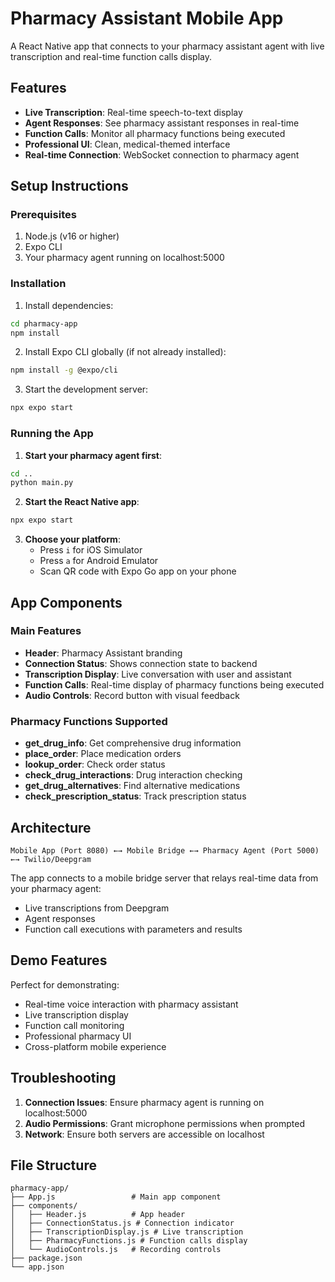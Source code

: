 # Pharmacy Assistant Mobile App

A React Native app that connects to your pharmacy assistant agent with live transcription and real-time function calls display.

## Features

- **Live Transcription**: Real-time speech-to-text display
- **Agent Responses**: See pharmacy assistant responses in real-time
- **Function Calls**: Monitor all pharmacy functions being executed
- **Professional UI**: Clean, medical-themed interface
- **Real-time Connection**: WebSocket connection to pharmacy agent

## Setup Instructions

### Prerequisites

1. Node.js (v16 or higher)
2. Expo CLI
3. Your pharmacy agent running on localhost:5000

### Installation

1. Install dependencies:
```bash
cd pharmacy-app
npm install
```

2. Install Expo CLI globally (if not already installed):
```bash
npm install -g @expo/cli
```

3. Start the development server:
```bash
npx expo start
```

### Running the App

1. **Start your pharmacy agent first**:
```bash
cd ..
python main.py
```

2. **Start the React Native app**:
```bash
npx expo start
```

3. **Choose your platform**:
   - Press `i` for iOS Simulator
   - Press `a` for Android Emulator  
   - Scan QR code with Expo Go app on your phone

## App Components

### Main Features

- **Header**: Pharmacy Assistant branding
- **Connection Status**: Shows connection state to backend
- **Transcription Display**: Live conversation with user and assistant
- **Function Calls**: Real-time display of pharmacy functions being executed
- **Audio Controls**: Record button with visual feedback

### Pharmacy Functions Supported

- **get_drug_info**: Get comprehensive drug information
- **place_order**: Place medication orders
- **lookup_order**: Check order status
- **check_drug_interactions**: Drug interaction checking
- **get_drug_alternatives**: Find alternative medications
- **check_prescription_status**: Track prescription status

## Architecture

```
Mobile App (Port 8080) ←→ Mobile Bridge ←→ Pharmacy Agent (Port 5000) ←→ Twilio/Deepgram
```

The app connects to a mobile bridge server that relays real-time data from your pharmacy agent:
- Live transcriptions from Deepgram
- Agent responses 
- Function call executions with parameters and results

## Demo Features

Perfect for demonstrating:
- Real-time voice interaction with pharmacy assistant
- Live transcription display
- Function call monitoring
- Professional pharmacy UI
- Cross-platform mobile experience

## Troubleshooting

1. **Connection Issues**: Ensure pharmacy agent is running on localhost:5000
2. **Audio Permissions**: Grant microphone permissions when prompted
3. **Network**: Ensure both servers are accessible on localhost

## File Structure

```
pharmacy-app/
├── App.js                 # Main app component
├── components/
│   ├── Header.js          # App header
│   ├── ConnectionStatus.js # Connection indicator
│   ├── TranscriptionDisplay.js # Live transcription
│   ├── PharmacyFunctions.js # Function calls display
│   └── AudioControls.js   # Recording controls
├── package.json
└── app.json
```

